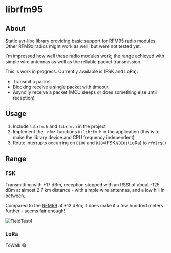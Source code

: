 # librfm95

## About

Static avr-libc library providing basic support for RFM95 radio modules.
Other RFM9x radios might work as well, but were not tested yet.  

I'm impressed how well these radio modules work; the range achieved with 
simple wire antennas as well as the reliable packet transmission.  

This is work in progress. Currently available is (FSK and LoRa):

- Transmit a packet
- Blocking receive a single packet with timeout
- Async'ly receive a packet (MCU sleeps or does something else until reception) 

## Usage

1. Include `librfm.h` and `librfm.a` in the project
2. Implement the `_rfm*` functions in `librfm.h` in the application
(this is to make the library device and CPU frequency independent)
3. Route interrupts occurring on `DIO0` and `DIO4`(FSK)/`DIO1`(LoRa) to `rfmIrq()`

## Range

### FSK

Transmitting with +17 dBm, reception stopped with an RSSI of about -125 dBm at 
almost 2.7 km distance - with simple wire antennas, and a low hill in between.  

Compared to the [RFM69](https://github.com/gitdode/librfm) at +13 dBm, it does 
make it a few hundred meters further  - seems fair enough!  

![FieldTest4](https://github.com/user-attachments/assets/67f745c4-a47f-4cb1-a278-547a0b0e01e3)

### LoRa

ToWalk 😅
